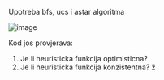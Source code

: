 Upotreba bfs, ucs i astar algoritma

![image](https://github.com/user-attachments/assets/6ebfa225-d526-422a-bdca-20d10f59bc57)

Kod jos provjerava:
1. Je li heuristicka funkcija optimisticna? 
2. Je li heuristicka funkcija konzistentna? ž
